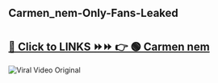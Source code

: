 
 ## Carmen_nem-Only-Fans-Leaked

# <h2><a href="https://clipsfans.com/Carmen_nem&ref=git">🔗 Click to LINKS ⏩⏩ 👉 🟢 Carmen nem </a></h2>

<a href="https://clipsfans.com/Carmen_nem&ref=git" rel="nofollow" data-target="animated-image.originalLink"><img src="https://i.ibb.co.com/xMMVF88/686577567.gif" alt="Viral Video Original" style="max-width: 100%; display: inline-block;" data-target="animated-image.originalImage"></a>
